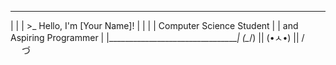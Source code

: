   _________________________________
 |                                 |
 |  >_ Hello, I'm [Your Name]!     |
 |                                 |
 |  Computer Science Student       |
 |  and Aspiring Programmer        |
 |_________________________________|
(\__/) || 
(•ㅅ•) || 
/ 　 づ
